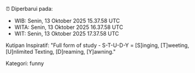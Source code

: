 ⏰ Diperbarui pada:
- WIB: Senin, 13 Oktober 2025 15.37.58 UTC
- WITA: Senin, 13 Oktober 2025 16.37.58 UTC
- WIT: Senin, 13 Oktober 2025 17.37.58 UTC

Kutipan Inspiratif:
"Full form of study - S-T-U-D-Y = [S]inging, [T]weeting, [U]nlimited Texting, [D]reaming, [Y]awning."


Kategori: funny

